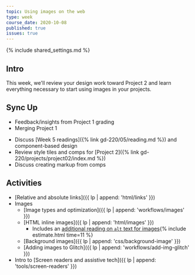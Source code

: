 ```yaml
---
topic: Using images on the web
type: week
course_date: 2020-10-08
published: true
issues: true
---
```


{% include shared_settings.md %}

## Intro
This week, we'll review your design work toward Project 2 and learn everything necessary to start using images in your projects.

## Sync Up
- Feedback/insights from Project 1 grading
- Merging Project 1
<!-- - [Merging]({{ lp | append: 'workflows/merging' }}) Project 1 -->
- Discuss [Week 5 readings]({% link gd-220/05/reading.md %}) and component-based design
- Review style tiles and comps for [Project 2]({% link gd-220/projects/project02/index.md %})
- Discuss creating markup from comps

## Activities
- [Relative and absolute links]({{ lp | append: 'html/links' }})
- Images
  - [Image types and optimization]({{ lp | append: 'workflows/images' }})
  - [HTML inline images]({{ lp | append: 'html/images' }})
    - Includes an [additional reading on `alt` text for images](https://axesslab.com/alt-texts/){% include estimate.html time=11 %}
  <!-- - [SVGs]({{ lp | append: 'html/svg' }}) -->
  - [Background images]({{ lp | append: 'css/background-image' }})
  - [Adding images to Glitch]({{ lp | append: 'workflows/add-img-glitch' }})
- Intro to [Screen readers and assistive tech]({{ lp | append: 'tools/screen-readers' }})
